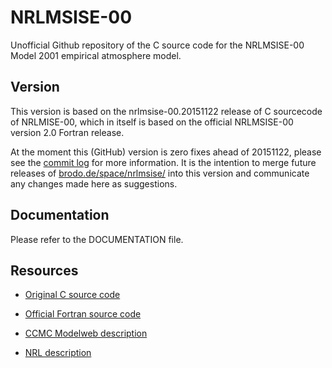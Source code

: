 # NRLMSISE-00
Unofficial Github repository of the C source code for the NRLMSISE-00 Model 2001 empirical atmosphere model.

## Version

This version is based on the nrlmsise-00.20151122 release of C sourcecode of NRLMISE-00, which in itself is based on the official NRLMSISE-00 version 2.0 Fortran release.

At the moment this (GitHub) version is zero fixes ahead of 20151122, please see the [commit log](https://github.com/magnific0/NRLMISE-00/commits/master) for more information. It is the intention to merge future releases of [brodo.de/space/nrlmsise/](http://www.brodo.de/space/nrlmsise) into this version and communicate any changes made here as suggestions.

## Documentation

Please refer to the DOCUMENTATION file.

## Resources

* [Original C source code](http://www.brodo.de/space/nrlmsise/)

* [Official Fortran source code](http://uap-www.nrl.navy.mil/models_web/msis/msis_home.htm)

* [CCMC Modelweb description](http://ccmc.gsfc.nasa.gov/modelweb/atmos/nrlmsise00.html)
 
* [NRL description](http://www.nrl.navy.mil/research/nrl-review/2003/atmospheric-science/picone/)
